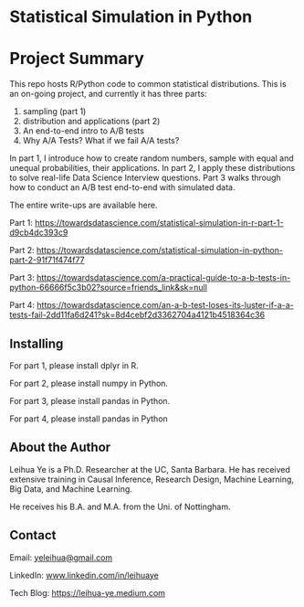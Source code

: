 # Statistical Simulation in Python

# Project Summary

This repo hosts R/Python code to common statistical distributions. This is an on-going project, and currently it has three parts:
1. sampling (part 1)
2. distribution and applications (part 2)
3. An end-to-end intro to A/B tests
4. Why A/A Tests? What if we fail A/A tests?

In part 1, I introduce how to create random numbers, sample with equal and unequal probabilities, their applications. In part 2, I apply these distributions to solve real-life Data Science Interview questions. Part 3 walks through how to conduct an A/B test end-to-end with simulated data. 

The entire write-ups are available here.

Part 1: https://towardsdatascience.com/statistical-simulation-in-r-part-1-d9cb4dc393c9

Part 2: https://towardsdatascience.com/statistical-simulation-in-python-part-2-91f71f474f77

Part 3: https://towardsdatascience.com/a-practical-guide-to-a-b-tests-in-python-66666f5c3b02?source=friends_link&sk=null

Part 4: https://towardsdatascience.com/an-a-b-test-loses-its-luster-if-a-a-tests-fail-2dd11fa6d241?sk=8d4cebf2d3362704a4121b4518364c36

## Installing

For part 1, please install dplyr in R. 

For part 2, please install numpy in Python.

For part 3, please install pandas in Python.

For part 4, please install pandas in Python

## About the Author

Leihua Ye is a Ph.D. Researcher at the UC, Santa Barbara. He has received extensive training in Causal Inference, Research Design, Machine Learning, Big Data, and Machine Learning. 

He receives his B.A. and M.A. from the Uni. of Nottingham. 

## Contact

Email: yeleihua@gmail.com

LinkedIn: www.linkedin.com/in/leihuaye

Tech Blog: https://leihua-ye.medium.com
